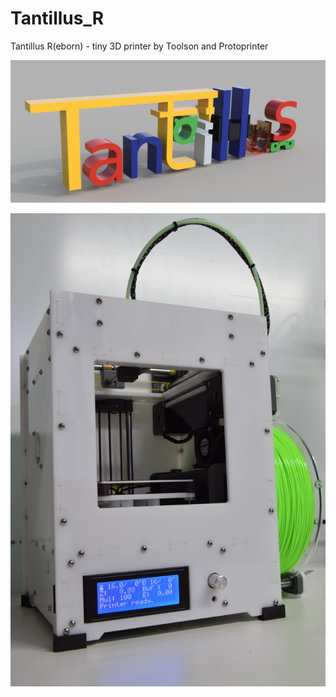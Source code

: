 # Tantillus_R
Tantillus R(eborn)  - tiny 3D printer by Toolson and Protoprinter

![picture](/pictures/Tantillus_R_logo_coloured.png)

![picture](/pictures/Tantillus_R_001.jpg)

